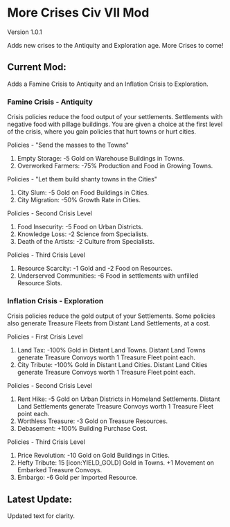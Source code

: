 # More Crises Civ VII Mod

Version 1.0.1

Adds new crises to the Antiquity and Exploration age. More Crises to come!

## Current Mod:

Adds a Famine Crisis to Antiquity and an Inflation Crisis to Exploration.

### Famine Crisis - Antiquity

Crisis policies reduce the food output of your settlements. Settlements with negative food with pillage buildings. You are given a choice at the first level of the crisis, where you gain policies that hurt towns or hurt cities.

Policies - "Send the masses to the Towns"

<ol>
    <li>Empty Storage: -5 Gold on Warehouse Buildings in Towns.</li>
    <li>Overworked Farmers: -75% Production and Food in Growing Towns.</li>
</ol>

Policies - "Let them build shanty towns in the Cities"

<ol>
    <li>City Slum: -5 Gold on Food Buildings in Cities.</li>
    <li>City Migration: -50% Growth Rate in Cities.</li>
</ol>

Policies - Second Crisis Level

<ol>
    <li>Food Insecurity: -5 Food on Urban Districts.</li>
    <li>Knowledge Loss: -2 Science from Specialists.</li>
    <li>Death of the Artists: -2 Culture from Specialists.</li>
</ol>

Policies - Third Crisis Level

<ol>
    <li>Resource Scarcity: -1 Gold and -2 Food on Resources.</li>
    <li>Underserved Communities: -6 Food in settlements with unfilled Resource Slots.</li>
</ol>

### Inflation Crisis - Exploration

Crisis policies reduce the gold output of your Settlements. Some policies also generate Treasure Fleets from Distant Land Settlements, at a cost.

Policies - First Crisis Level

<ol>
    <li>Land Tax: -100% Gold in Distant Land Towns. Distant Land Towns generate Treasure Convoys worth 1 Treasure Fleet point each.</li>
    <li>City Tribute: -100% Gold in Distant Land Cities. Distant Land Cities generate Treasure Convoys worth 1 Treasure Fleet point each.</li>
</ol>

Policies - Second Crisis Level

<ol>
    <li>Rent Hike: -5 Gold on Urban Districts in Homeland Settlements. Distant Land Settlements generate Treasure Convoys worth 1 Treasure Fleet point each.</li>
    <li>Worthless Treasure: -3 Gold on Treasure Resources.</li>
    <li>Debasement: +100% Building Purchase Cost.</li>
</ol>

Policies - Third Crisis Level

<ol>
    <li>Price Revolution: -10 Gold on Gold Buildings in Cities.</li>
    <li>Hefty Tribute: 15 [icon:YIELD_GOLD] Gold in Towns. +1 Movement on Embarked Treasure Convoys.</li>
    <li>Embargo: -6 Gold per Imported Resource.</li>
</ol>

## Latest Update:

Updated text for clarity.